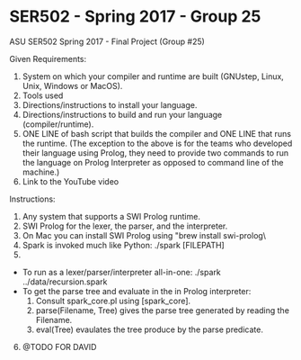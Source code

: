 # SER502 - Spring 2017 - Group 25
ASU SER502 Spring 2017 - Final Project (Group #25)

Given Requirements:

1. System on which your compiler and runtime are built (GNUstep, Linux, Unix,
Windows or MacOS).
2. Tools used
3. Directions/instructions to install your language.
4. Directions/instructions to build and run your language (compiler/runtime).
5. ONE LINE of bash script that builds the compiler and ONE LINE that runs the
runtime. (The exception to the above is for the teams who developed their language using Prolog, they need to provide two commands to run the language on Prolog Interpreter as opposed to command line of the machine.)
6. Link to the YouTube video

Instructions:

1. Any system that supports a SWI Prolog runtime.
2. SWI Prolog for the lexer, the parser, and the interpreter.
3. On Mac you can install SWI Prolog using "brew install swi-prolog\
4. Spark is invoked much like Python:
  ./spark [FILEPATH]
5.
  - To run as a lexer/parser/interpreter all-in-one:
    ./spark ../data/recursion.spark
  - To get the parse tree and evaluate in the in Prolog interpreter:
    1. Consult spark_core.pl using [spark_core].
    2. parse(Filename, Tree) gives the parse tree generated by reading the Filename.
    2. eval(Tree) evaulates the tree produce by the parse predicate.
6. @TODO FOR DAVID

